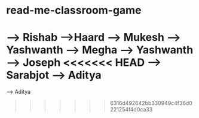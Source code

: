 # read-me-classroom-game
--> Rishab
-->Haard
--> Mukesh
--> Yashwanth
--> Megha
--> Yashwanth
--> Joseph
<<<<<<< HEAD
--> Sarabjot
--> Aditya
=======
--> Aditya

>>>>>>> 6316d492642bb330949c4f36d0221254f4d0ca33
